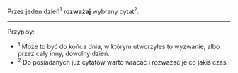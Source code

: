 Przez jeden dzień<sup>1</sup> **rozważaj** wybrany cytat<sup>2</sup>.

---
Przypisy:

- <sup>1</sup> Może to być do końca dnia, w którym utworzyłeś to wyzwanie, albo przez cały inny, dowolny dzień.
- <sup>2</sup> Do posiadanych już cytatów warto wracać i rozważać je co jakiś czas.
